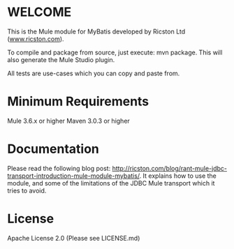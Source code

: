 WELCOME
=======
This is the Mule module for MyBatis developed by Ricston Ltd (www.ricston.com).

To compile and package from source, just execute: mvn package. This will also generate the Mule Studio plugin.

All tests are use-cases which you can copy and paste from.

Minimum Requirements
====================

Mule 3.6.x or higher
Maven 3.0.3 or higher

Documentation
=============
Please read the following blog post: http://ricston.com/blog/rant-mule-jdbc-transport-introduction-mule-module-mybatis/. It explains how to use the module, and some of the limitations of the JDBC Mule transport which it tries to avoid.

License
========

Apache License 2.0 (Please see LICENSE.md)